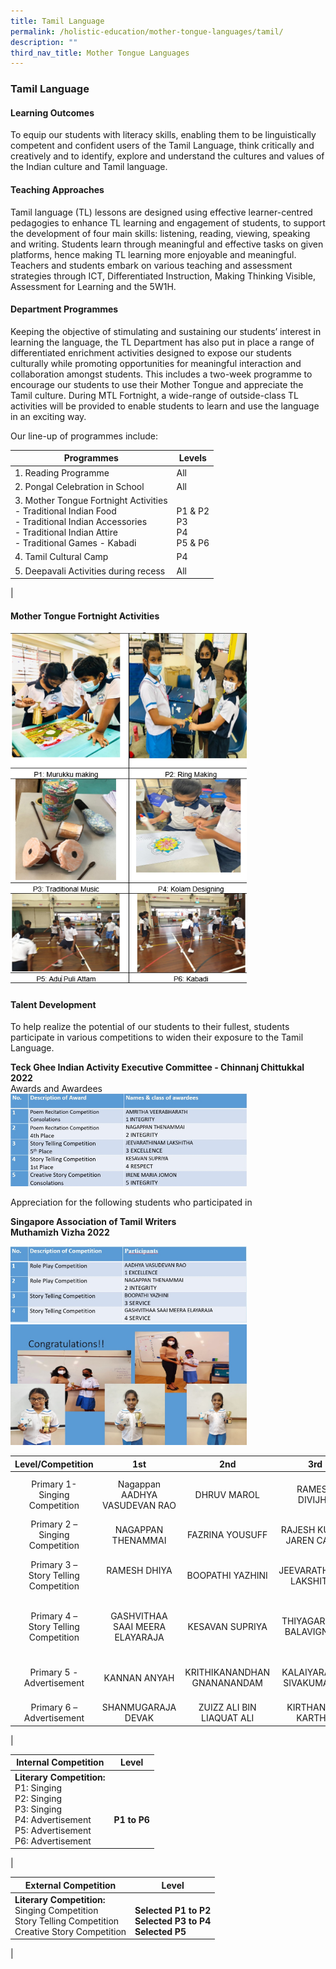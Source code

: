 ```yaml
---
title: Tamil Language
permalink: /holistic-education/mother-tongue-languages/tamil/
description: ""
third_nav_title: Mother Tongue Languages
---
```

### **Tamil Language**
#### **Learning Outcomes**
To equip our students with literacy skills, enabling them to be linguistically competent and confident users of the Tamil Language, think critically and creatively and to identify, explore and understand the cultures and values of the Indian culture and Tamil language.      

#### **Teaching Approaches**
Tamil language (TL) lessons are designed using effective learner-centred pedagogies to enhance TL learning and engagement of students, to support the development of four main skills: listening, reading, viewing, speaking and writing. Students learn through meaningful and effective tasks on given platforms, hence making TL learning more enjoyable and meaningful. Teachers and students embark on various teaching and assessment strategies through ICT, Differentiated Instruction, Making Thinking Visible, Assessment for Learning and the 5W1H. 

#### **Department Programmes**
Keeping the objective of stimulating and sustaining our students’ interest in learning the language, the TL Department has also put in place a range of differentiated enrichment activities designed to expose our students culturally while promoting opportunities for meaningful interaction and collaboration amongst students. This includes a two-week programme to encourage our students to use their Mother Tongue and appreciate the Tamil culture. During MTL Fortnight, a wide-range of outside-class TL activities will be provided to enable students to learn and use the language in an exciting way. 

Our line-up of programmes include:

| Programmes |  Levels |
|---|---|
|  1. Reading Programme |  All |
|  2. Pongal Celebration in School  |  All  |
|  3. Mother Tongue Fortnight Activities<br> - Traditional Indian Food<br> - Traditional Indian Accessories <br> - Traditional Indian Attire<br> - Traditional Games - Kabadi  |   <br> P1 & P2 <br> P3 <br> P4 <br> P5 & P6 |
|  4. Tamil Cultural Camp |  P4 |
|  5. Deepavali Activities during recess |  All |
|

#### **Mother Tongue Fortnight Activities**

<img src="/images/tamil1.png" style="width:75%">

#### **Talent Development**
To help realize the potential of our students to their fullest, students participate in various competitions to widen their exposure to the Tamil Language.

 **Teck Ghee Indian Activity Executive Committee - Chinnanj Chittukkal 2022**<br>
Awards and Awardees
<img src="/images/tamil2.png" style="width:75%">

Appreciation for the following students who participated in

**Singapore Association of Tamil Writers**<br>**Muthamizh Vizha 2022**

<img src="/images/tamil3.png" style="width:75%">

<br clear="left">

<img src="/images/tamil4.png" style="width:75%">

| Level/Competition | 1st | 2nd | 3rd | Consolation |
|:---:|:---:|:---:|:---:|:---:|
| Primary 1-<br>Singing Competition | Nagappan AADHYA VASUDEVAN RAO | DHRUV MAROL | RAMESH DIVIJHA | AMRITHA VEERABHARATH  JAYAKARAN PRANESH REDDY |
| Primary 2 – <br>Singing Competition | NAGAPPAN THENAMMAI | FAZRINA YOUSUFF | RAJESH KUMAR JAREN CALEB | SELVAKUMAR VIVEKA  STEPHEN HANNAH |
| Primary 3 – <br>Story Telling Competition | RAMESH DHIYA <br><br> | BOOPATHI YAZHINI | JEEVARATHINAM LAKSHITHA | MIHELA SANHITH WICKRAMARACHCHI FEROZE KHAN RUMAISA |
| Primary 4 – <br>Story Telling Competition | GASHVITHAA SAAI MEERA ELAYARAJA | KESAVAN SUPRIYA | THIYAGARAJAN BALAVIGNESH | NIKHIL SRINIVAS VIJJESWARAPU <br>DIMPLE SHANAZARA GODIYAL |
| Primary 5 -   Advertisement | KANNAN ANYAH | KRITHIKANANDHAN GNANANANDAM | KALAIYARASAN SIVAKUMARAN |  VASUDEVAN RAO ACHUTHA  DHAANYA NAGARAJAN |
| Primary 6 –<br>Advertisement | SHANMUGARAJA DEVAK | ZUIZZ ALI BIN LIAQUAT ALI | KIRTHAN S/O KARTHIK |  |
|

|  Internal Competition | Level |
|---|---|
|  **Literary Competition:** <br> P1: Singing  <br> P2: Singing<br> P3: Singing <br> P4: Advertisement<br> P5: Advertisement<br> P6: Advertisement  | <br><br>**P1 to P6** |
|

|  External Competition | Level |
|---|---|
|  **Literary Competition:** <br> Singing Competition <br> Story Telling Competition<br> Creative Story Competition | <br>**Selected P1 to P2**<br>**Selected P3 to P4**<br>**Selected P5** |
|
